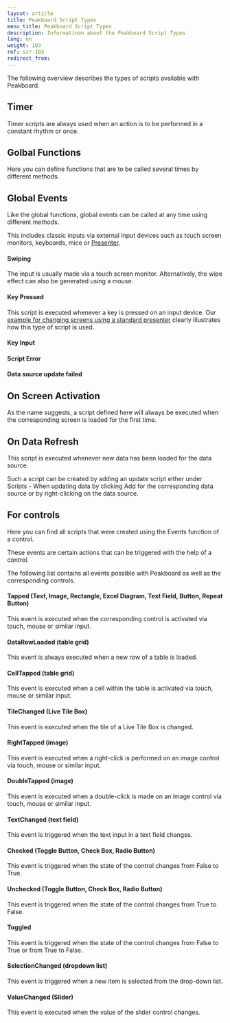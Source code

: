 ```yaml
---
layout: article
title: Peakboard Script Types
menu_title: Peakboard Script Types
description: Informatinon about the Peakboard Script Types
lang: en
weight: 103
ref: scr-103
redirect_from:
---
```


The following overview describes the types of scripts available with Peakboard.

## Timer
Timer scripts are always used when an action is to be performed in a constant rhythm or once.

## Golbal Functions
Here you can define functions that are to be called several times by different methods.

## Global Events
Like the global functions, global events can be called at any time using different methods.

This includes classic inputs via external input devices such as touch screen monitors, keyboards, mice or [Presenter](/misc/en-presenter.html).

#### Swiping
The input is usually made via a touch screen monitor. Alternatively, the wipe effect can also be generated using a mouse.

#### Key Pressed
This script is executed whenever a key is pressed on an input device. Our [example for changing screens using a standard presenter](/misc/en-presenter.html) clearly illustrates how this type of script is used.

#### Key Input

#### Script Error

#### Data source update failed

## On Screen Activation
As the name suggests, a script defined here will always be executed when the corresponding screen is loaded for the first time.

## On Data Refresh
This script is executed whenever new data has been loaded for the data source. 

Such a script can be created by adding an update script either under Scripts - When updating data by clicking Add for the corresponding data source or by right-clicking on the data source.

## For controls

Here you can find all scripts that were created using the Events function of a control.

These events are certain actions that can be triggered with the help of a control.

The following list contains all events possible with Peakboard as well as the corresponding controls.

#### Tapped (Text, Image, Rectangle, Excel Diagram, Text Field, Button, Repeat Button)
This event is executed when the corresponding control is activated via touch, mouse or similar input.

#### DataRowLoaded (table grid)
This event is always executed when a new row of a table is loaded.

#### CellTapped (table grid)
This event is executed when a cell within the table is activated via touch, mouse or similar input.

#### TileChanged (Live Tile Box)
This event is executed when the tile of a Live Tile Box is changed.

#### RightTapped (image)
This event is executed when a right-click is performed on an image control via touch, mouse or similar input.

#### DoubleTapped (image)
This event is executed when a double-click is made on an image control via touch, mouse or similar input.

#### TextChanged (text field)
This event is triggered when the text input in a text field changes.

#### Checked (Toggle Button, Check Box, Radio Button)
This event is triggered when the state of the control changes from False to True.

#### Unchecked (Toggle Button, Check Box, Radio Button)
This event is triggered when the state of the control changes from True to False.

#### Toggled
This event is triggered when the state of the control changes from False to True or from True to False.

#### SelectionChanged (dropdown list)
This event is triggered when a new item is selected from the drop-down list.

#### ValueChanged (Slider)
This event is executed when the value of the slider control changes.